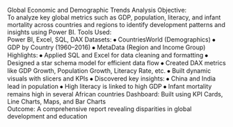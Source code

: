 Global Economic and Demographic Trends Analysis
Objective:  
To analyze key global metrics such as GDP, population, literacy, and infant mortality across countries and regions to identify development patterns and insights using Power BI.
Tools Used:  
Power BI, Excel, SQL, DAX
Datasets:
⦁	CountriesWorld (Demographics)
⦁	GDP by Country (1960–2016)
⦁	MetaData (Region and Income Group)
Highlights:
⦁	Applied SQL and Excel for data cleaning and formatting
⦁	Designed a star schema model for efficient data flow
⦁	Created DAX metrics like GDP Growth, Population Growth, Literacy Rate, etc.
⦁	Built dynamic visuals with slicers and KPIs
⦁	Discovered key insights:
⦁	China and India lead in population
⦁	High literacy is linked to high GDP
⦁	Infant mortality remains high in several African countries
Dashboard: Built using KPI Cards, Line Charts, Maps, and Bar Charts  
Outcome: A comprehensive report revealing disparities in global development and education
